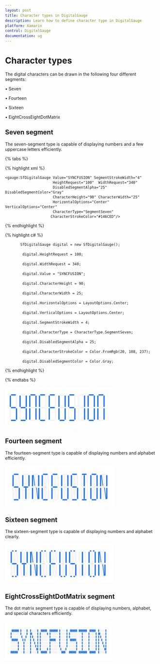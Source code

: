 ```yaml
---
layout: post
title: Character types in DigitalGauge
description: Learn how to define character type in DigitalGauge
platform: Xamarin
control: DigitalGauge
documentation: ug
---
```


# Character types

The digital characters can be drawn in the following four different segments:

•	Seven

•	Fourteen

•	Sixteen

•	EightCrossEightDotMatrix

## Seven segment

The seven-segment type is capable of displaying numbers and a few uppercase letters efficiently.

{% tabs %}

{% highlight xml %}

    <gauge:SfDigitalGauge Value="SYNCFUSION" SegmentStrokeWidth="4" 
                          HeightRequest="100"  WidthRequest="340"
                          DisabledSegmentAlpha="25" DisabledSegmentColor="Gray"
                          CharacterHeight="90" CharacterWidth="25" 
                          HorizontalOptions="Center" VerticalOptions="Center"
                          CharacterType="SegmentSeven" 
                         CharacterStrokeColor="#146CED"/>

{% endhighlight %}

{% highlight c# %}

           SfDigitalGauge digital = new SfDigitalGauge();

            digital.HeightRequest = 100;

            digital.WidthRequest = 340;

            digital.Value = "SYNCFUSION";

            digital.CharacterHeight = 90;

            digital.CharacterWidth = 25;

            digital.HorizontalOptions = LayoutOptions.Center;

            digital.VerticalOptions = LayoutOptions.Center;

            digital.SegmentStrokeWidth = 4;

            digital.CharacterType = CharacterType.SegmentSeven;

            digital.DisabledSegmentAlpha = 25;

            digital.CharacterStrokeColor = Color.FromRgb(20, 108, 237);

            digital.DisabledSegmentColor = Color.Gray;

{% endhighlight %}

{% endtabs %}

![Character type support in Xamarin.Forms Digital Gauge](CharacterTypes_images/CharacterTypes_img1.png)

## Fourteen segment

The fourteen-segment type is capable of displaying numbers and alphabet efficiently.

![Fourteen segment in Xamarin.Forms Digital Gauge](CharacterTypes_images/CharacterTypes_img2.png)

## Sixteen segment

The sixteen-segment type is capable of displaying numbers and alphabet clearly.

![Sixteen segment in Xamarin.Forms Digital Gauge](CharacterTypes_images/CharacterTypes_img3.png)

## EightCrossEightDotMatrix segment

The dot matrix segment type is capable of displaying numbers, alphabet, and special characters efficiently.

![Dot matrix segment in Xamarin.Forms Digital Gauge](CharacterTypes_images/CharacterTypes_img4.png)
